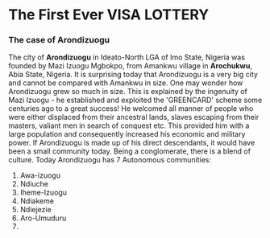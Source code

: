 # The First Ever VISA LOTTERY
### The case of Arondizuogu

The city of **Arondizuogu** in Ideato-North LGA of Imo State, Nigeria
was founded by Mazi Izuogu Mgbokpo, from Amankwu village in **Arochukwu**, Abia State, Nigeria.
It is surprising today that Arondizuogu is a very big city and cannot be 
compared with Amankwu in size. One may wonder how Arondizuogu grew so much in
size. This is explained by the ingenuity of Mazi Izuogu - he established and 
exploited the 'GREENCARD' scheme some centuries ago to a great success!
He welcomed all manner of people who were either displaced from their ancestral lands, slaves escaping from their masters, valiant men in search of conquest etc.
This provided him with a large population and consequently increased his economic and military power.
If Arondizuogu is made up of his direct descendants, it would have been a small
community today.
Being a conglomerate, there is a blend of culture.
Today Arondizuogu has 7 Autonomous communities:
1. Awa-izuogu
2. Ndiuche
3. Iheme-Izuogu
4. Ndiakeme
5. Ndiejezie
6. Aro-Umuduru
7. 
